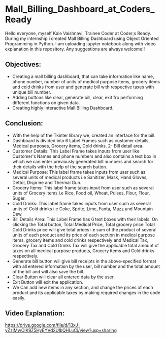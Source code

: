 # Mall_Billing_Dashboard_at_Coders_Ready
Hello everyone, myself Kale Vaishnavi, Trainee Coder at Coder;s Ready. During my internship i created Mall Billing Dashboard using Object Oriented Programming in Python. I am uploading jupyter notebook along with video explanation in this repository. Any suggestions are always welcome!!


## Objectives:
- Creating a mall billing dashboard, that can take information like name, phone number, number of units of medical purpose items, grocery items and cold drinks from user and generate bill with respective taxes with unique bill number.
- Adding buttons like clear, generate bill, clear, exit fro performing different functions on given data.
- Creating highly interactive Mall Billing Dashboard.

## Conclusion:
- With the help of the Tkinter library we, created an interface for the bill.
- Dashboard is divided into 6 Label Frames such as customer details, Medical purposes, Grocery items, Cold drinks, 2- Bill detail area.
- Customer Details: This Label Frame takes inputs from user like Customer's Names and phone numbers and also contains a text box in which we can enter previously generated bill numbers and search for their details with the help of the search button.
- Medical Purpose: This label frame takes inputs from user such as several units of medical products i.e Sanitizer, Mask, Hand Gloves, Dettol, Disprine and Thermal Gun.
- Grocery Items: This label frame takes input from user such as several units of Grocery items i.e Rice, Food oil, Wheat, Pulses, Flour, Flour, Suger.
- Cold Drinks: This label frame takes inputs from user such as several units of Cold drinks i.e Coke, Sprite, Lime, Fanta, Mazz and Mountain Dew.
- Bill Details Area: This Label Frame has 6 text boxes with their labels. On clicking the Total button, Total Medical Price, Total grocery price Total Cold Drinks price will give total prices i.e sum of the product of several units of each product and its price of each section in medical purpose items, grocery items and cold drinks respectively and Medical Tax, Grocery Tax and Cold Drinks Tax will give the applicable total amount of taxes on all medical purpose products, Grocery items and Cold drinks respectively.
- Generate bill button will give bill receipts in the above-specified format with all entered information by the user, bill number and the total amount of the bill and will also save the bill.
- Clear Button will clear all entered data by the user.
- Exit Button will exit the application.
- We Can add new items in any section, and change the prices of each product and its applicable taxes by making required changes in the code easily.

## Video Explanation:
https://drive.google.com/file/d/13xJ-yZzlMwOlK9Z5HyEYVd2UlbQHLuCi/view?usp=sharing
